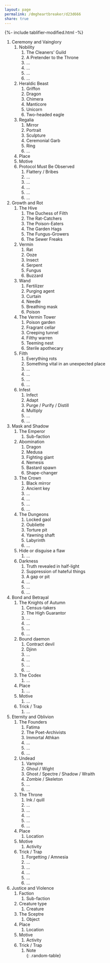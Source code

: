 ```yaml
---
layout: page
permalink: /dmgheartbreaker/d23d666 
share: true
---
```

{%- include tablifier-modified.html -%}

1. Ceremony and Vainglory
	1. Nobility
		1. The Cleaners' Guild
		2. A Pretender to the Throne
		3. ...
		4. ...
		5. ...
		6. ...
	2. Heraldic Beast
		1. Griffon
		2. Dragon
		3. Chimera
		4. Manticore
		5. Unicorn
		6. Two-headed eagle
	3. Regalia
		1. Mirror
		2. Portrait
		3. Sculpture
		4. Ceremonial Garb
		5. Ring
		6. ...
	4. Place
	5. Motive
	6. Protocol Must Be Observed
		1. Flattery / Bribes
		2. ...
		3. ...
		4. ...
		5. ...
		6. ...
2. Growth and Rot
	1. The Hive
		1. The Duchess of Filth
		2. The Rat-Catchers
		3. The Poison-Eaters
		4. The Garden Hags
		5. The Fungus-Growers
		6. The Sewer Freaks
	2. Vermin
		1. Rat
		2. Ooze
		3. Insect
		4. Serpent
		5. Fungus
		6. Buzzard
	3. Wand
		1. Fertilizer
		2. Purging agent
		3. Curtain
		4. Needle
		5. Breathing mask
		6. Poison
	4. The Vermin Tower
		1. Poison garden
		2. Fragrant cellar
		3. Creeping tunnel
		4. Filthy warren
		5. Teeming nest
		6. Sterile apothecary
	5. Filth
		1. Everything rots
		2. Something vital in an unexpected place
		3. ...
		4. ...
		5. ...
		6. ...
	6. Infest
		1. Infect
		2. Adapt
		3. Purge / Purify / Distill
		4. Multiply
		5. ...
		6. ...
3. Mask and Shadow
	1. The Emperor
		1. Sub-faction
	2. Abomination
		1. Dragon
		2. Medusa
		3. Fighting giant
		4. Nemesis
		5. Bastard spawn
		6. Shape-changer
	3. The Crown
		1. Black mirror
		2. Ancient key
		3. ...
		4. ...
		5. ...
		6. ...
	4. The Dungeons
		1. Locked gaol
		2. Oubliette
		3. Torture pit
		4. Yawning shaft
		5. Labyrinth
		6. ...
	5. Hide or disguise a flaw
		1. ...
	6. Darkness
		1. Truth revealed in half-light
		2. Suppression of hateful things
		3. A gap or pit
		4. ...
		5. ...
		6. ...
4. Bond and Betrayal
	1. The Knights of Autumn
		1. Census-takers
		2. The High Guarantor
		3. ...
		4. ...
		5. ...
		6. ...
	2. Bound daemon
		1. Contract devil
		2. Djinn
		3. ...
		4. ...
		5. ...
		6. ...
	3. The Codex
		1. ...
	4. Place
		1. ...
	5. Motive
		1. ...
	6. Trick / Trap
		1. ...
5. Eternity and Oblivion
	1. The Founders
		1. Fatima
		2. The Poet-Archivists
		3. Immortal Athkan
		4. ...
		5. ...
		6. ...
	2. Undead
		1. Vampire
		2. Ghoul / Wight
		3. Ghost / Spectre / Shadow / Wraith
		4. Zombie / Skeleton
		5. ...
		6. ...
	3. The Throne
		1. Ink / quill
		2. ...
		3. ...
		4. ...
		5. ...
		6. ...
	4. Place
		1. Location
	5. Motive
		1. Activity
	6. Trick / Trap
		1. Forgetting / Amnesia
		2. ...
		3. ...
		4. ...
		5. ...
		6. ...
6. Justice and Violence
	1. Faction
		1. Sub-faction
	2. Creature type
		1. Creature
	3. The Sceptre
		1. Object
	4. Place
		1. Location
	5. Motive
		1. Activity
	6. Trick / Trap
		1. Note  
{: .random-table}